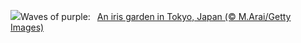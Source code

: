 ![](https://www.bing.com/th?id=OHR.IrisGarden_EN-US6778843108_UHD.jpg&w=1000)Waves of purple:&nbsp;&ensp;[An iris garden in Tokyo, Japan (© M.Arai/Getty Images)](https://www.bing.com/th?id=OHR.IrisGarden_EN-US6778843108_UHD.jpg)
<br><br/>
